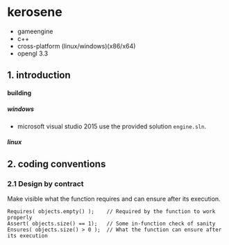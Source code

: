 # kerosene
- gameengine
- c++
- cross-platform (linux/windows)(x86/x64)
- opengl 3.3

## 1. introduction
#### building
##### windows
* microsoft visual studio 2015
use the provided solution `engine.sln`.

##### linux

## 2. coding conventions
### 2.1 Design by contract
Make visible what the function requires and can ensure after its execution.

    Requires( objects.empty() );    // Required by the function to work properly
    Assert( objects.size() == 1);   // Some in-function check of sanity 
    Ensures( objects.size() > 0 );  // What the function can ensure after its execution

